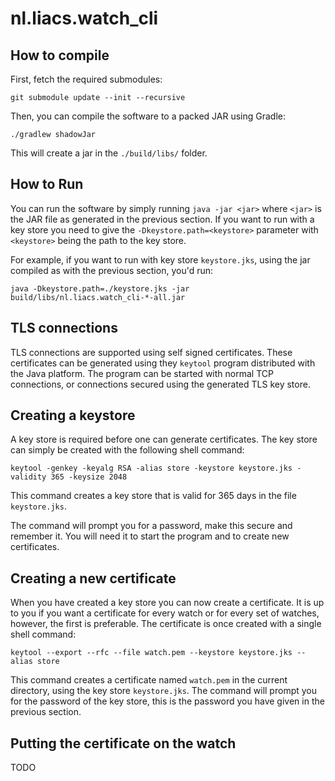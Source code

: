 # nl.liacs.watch_cli

## How to compile

First, fetch the required submodules:
```
git submodule update --init --recursive
```

Then, you can compile the software to a packed JAR using Gradle:
```
./gradlew shadowJar
```

This will create a jar in the `./build/libs/` folder.

## How to Run

You can run the software by simply running `java -jar <jar>` where `<jar>` is the JAR file as generated in the previous section.
If you want to run with a key store you need to give the `-Dkeystore.path=<keystore>` parameter with `<keystore>` being the path to the key store.

For example, if you want to run with key store `keystore.jks`, using the jar compiled as with the previous section, you'd run:
```
java -Dkeystore.path=./keystore.jks -jar build/libs/nl.liacs.watch_cli-*-all.jar
```

## TLS connections

TLS connections are supported using self signed certificates.
These certificates can be generated using they `keytool` program distributed
with the Java platform.
The program can be started with normal TCP connections, or connections secured
using the generated TLS key store.

## Creating a keystore

A key store is required before one can generate certificates.
The key store can simply be created with the following shell command:
```
keytool -genkey -keyalg RSA -alias store -keystore keystore.jks -validity 365 -keysize 2048
```

This command creates a key store that is valid for 365 days in the file `keystore.jks`.

The command will prompt you for a password, make this secure and remember it.
You will need it to start the program and to create new certificates.

## Creating a new certificate

When you have created a key store you can now create a certificate.
It is up to you if you want a certificate for every watch or for every set of watches, however, the first is preferable.
The certificate is once created with a single shell command:
```
keytool --export --rfc --file watch.pem --keystore keystore.jks --alias store
```

This command creates a certificate named `watch.pem` in the current directory, using the key store `keystore.jks`.
The command will prompt you for the password of the key store, this is the password you have given in the previous section.

## Putting the certificate on the watch

TODO
